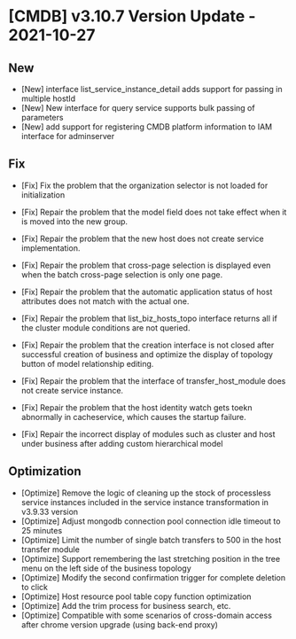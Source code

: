 # [CMDB] v3.10.7 Version Update - 2021-10-27

## New

- [New] interface list_service_instance_detail adds support for passing in multiple hostId 
- [New] New interface for query service supports bulk passing of parameters
- [New] add support for registering CMDB platform information to IAM interface for adminserver 

## Fix

- [Fix] Fix the problem that the organization selector is not loaded for initialization
- [Fix] Repair the problem that the model field does not take effect when it is moved into the new group.
- [Fix] Repair the problem that the new host does not create service implementation. 
- [Fix] Repair the problem that cross-page selection is displayed even when the batch cross-page selection is only one page.
- [Fix] Repair the problem that the automatic application status of host attributes does not match with the actual one.

- [Fix] Repair the problem that list_biz_hosts_topo interface returns all if the cluster module conditions are not queried.
- [Fix] Repair the problem that the creation interface is not closed after successful creation of business and optimize the display of topology button of model relationship editing.
- [Fix] Repair the problem that the interface of transfer_host_module does not create service instance.
- [Fix] Repair the problem that the host identity watch gets toekn abnormally in cacheservice, which causes the startup failure.
- [Fix] Repair the incorrect display of modules such as cluster and host under business after adding custom hierarchical model

## Optimization

- [Optimize] Remove the logic of cleaning up the stock of processless service instances included in the service instance transformation in v3.9.33 version
- [Optimize] Adjust mongodb connection pool connection idle timeout to 25 minutes
- [Optimize] Limit the number of single batch transfers to 500 in the host transfer module
- [Optimize] Support remembering the last stretching position in the tree menu on the left side of the business topology
- [Optimize] Modify the second confirmation trigger for complete deletion to click
- [Optimize] Host resource pool table copy function optimization
- [Optimize] Add the trim process for business search, etc.
- [Optimize] Compatible with some scenarios of cross-domain access after chrome version upgrade (using back-end proxy)